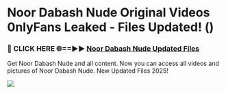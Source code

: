 # Noor Dabash Nude Original Videos 0nlyFans Leaked - Files Updated! ()

<h3>🔴 CLICK HERE 🌐==►► <a href="https://tinyurl.com/2p9ay9w9" rel="nofollow">Noor Dabash Nude Updated Files</a></h3>

Get Noor Dabash Nude and all content. Now you can access all videos and pictures of Noor Dabash Nude. New Updated Files 2025!

[![](https://i.imgur.com/KQgVmj3.gif)](https://tinyurl.com/2p9ay9w9)
